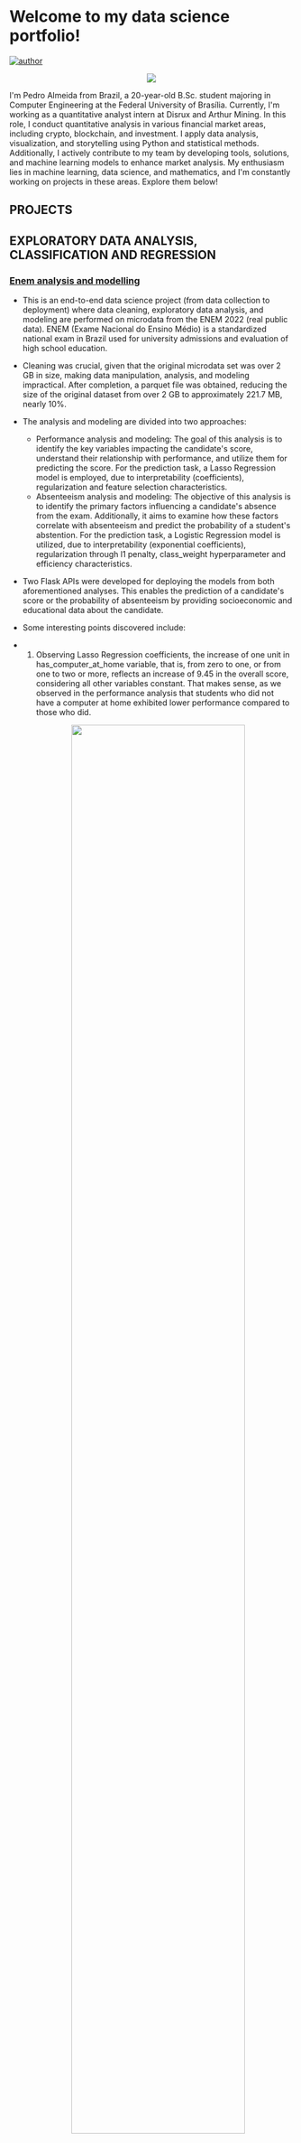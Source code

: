 # Welcome to my data science portfolio!

[![author](https://img.shields.io/badge/author-pedroalmeida-red.svg)](https://www.linkedin.com/in/pedro-henrique-almeida-oliveira-77b44b237/)


<p align="center">
  <img src="images/welcome.jpg"%>
</p>

I'm Pedro Almeida from Brazil, a 20-year-old B.Sc. student majoring in Computer Engineering at the Federal University of Brasília. Currently, I'm working as a quantitative analyst intern at Disrux and Arthur Mining. In this role, I conduct quantitative analysis in various financial market areas, including crypto, blockchain, and investment. I apply data analysis, visualization, and storytelling using Python and statistical methods. Additionally, I actively contribute to my team by developing tools, solutions, and machine learning models to enhance market analysis. My enthusiasm lies in machine learning, data science, and mathematics, and I'm constantly working on projects in these areas. Explore them below!

## PROJECTS
 
 
## EXPLORATORY DATA ANALYSIS, CLASSIFICATION AND REGRESSION

### [**Enem analysis and modelling**](https://github.com/allmeidaapedro/Enem-Analysis)
- This is an end-to-end data science project (from data collection to deployment) where data cleaning, exploratory data analysis, and modeling are performed on microdata from the ENEM 2022 (real public data). ENEM (Exame Nacional do Ensino Médio) is a standardized national exam in Brazil used for university admissions and evaluation of high school education.
- Cleaning was crucial, given that the original microdata set was over 2 GB in size, making data manipulation, analysis, and modeling impractical. After completion, a parquet file was obtained, reducing the size of the original dataset from over 2 GB to approximately 221.7 MB, nearly 10%.
- The analysis and modeling are divided into two approaches:
  - Performance analysis and modeling: The goal of this analysis is to identify the key variables impacting the candidate's score, understand their relationship with performance, and utilize them for predicting the score. For the prediction task, a Lasso Regression model is employed, due to interpretability (coefficients), regularization and feature selection characteristics.
  - Absenteeism analysis and modeling: The objective of this analysis is to identify the primary factors influencing a candidate's absence from the exam. Additionally, it aims to examine how these factors correlate with absenteeism and predict the probability of a student's abstention. For the prediction task, a Logistic Regression model is utilized, due to interpretability (exponential coefficients), regularization through l1 penalty, class_weight hyperparameter and efficiency characteristics.
- Two Flask APIs were developed for deploying the models from both aforementioned analyses. This enables the prediction of a candidate's score or the probability of absenteeism by providing socioeconomic and educational data about the candidate.

- Some interesting points discovered include:
- 1. Observing Lasso Regression coefficients, the increase of one unit in has_computer_at_home variable, that is, from zero to one, or from one to two or more, reflects an increase of 9.45 in the overall score, considering all other variables constant. That makes sense, as we observed in the performance analysis that students who did not have a computer at home exhibited lower performance compared to those who did.
  <p align="center">
  <img width="80%" height="80%" src="images/nota_pc_net.png">
  </p>

- 2. Observing Logistic Regression coefficients exponentials (representing the odds-ratio), for each increase of one unit in age group (i.e., from adolescent to young adult, adult to middle-aged to elderly, for example), the odds of abstention increase by 35%, considering all other variables constant. That makes sense, as we observed in the absence analysis that the abstention rate among adult, middle-aged, and elderly candidates was higher than that of adolescent and young adult candidates.

  <p align="center">
  <img width="80%" height="80%" src="images/comparecimento_faixa_etaria.png">
  </p>

- Some results obtained and model validation;

<p align="center">
  <img width="65%" height="30%" src="images/actual_predicted.png">
</p>

<p align="center">
  <img width="80%" height="80%" src="images/faixas_score_ausentes.png">
</p>

- Deployment;

<p align="center">
  <img width="70%" height="70%" src="images/desempenho_predicao.png">
</p>

<p align="center">
  <img width="70%" height="70%" src="images/predicao_abstencao.png">
</p>



## CLASSIFICATION


### [**German Bank's Credit Scoring**](https://github.com/allmeidaapedro/Credit-Scoring-German-Bank)
- This is an end-to-end machine learning project (from data collection to deploy) that uses Random Forest to assign credit scores to potential customers of a German bank.
- By doing so, it can make informed decisions, protecting Return on Investment (ROI) while minimizing credit risk.
- I estimated financial results calculating ROI using the expected revenue from non-defaulters' loans, the expected loss from defaulters' loans, and the total credit amount lent before the solution and after changing the bank's credit policy from my credit scoring model. Finally, after extending credit only to customers with a credit score of 600 or higher, the ROI increased from 9.55% to 42.64%.
- [Click here to check out the entire project](https://github.com/allmeidaapedro/Credit-Scoring-German-Bank)

- Some results obtained and model validation.
<p align="center">
  <img width="65%" height="30%" src="images/probability_distributions_by_default.png">
</p>

- Deployment.
<p align="center">
  <img width="70%" height="70%" src="images/predict_page_webapp.jpeg">
</p>


### [**Credit Card Churn Prediction**](https://github.com/allmeidaapedro/Churn-Prediction-Credit-Card)
- This is an end-to-end machine learning project (from data collection to deploy) that utilizes XGBoost to predict customer's probability of churning in a bank's credit card service.
- Identifying likely churners helps plan strategies for retention, maintaining healthy revenue. Acquiring a new customer is costlier than keeping one. 
-  The main objectives were: Identify the factors associated with customer churn; construct a model capable of predicting as many potential churners as possible; offer action plans for the bank to reduce credit card customer churn.
- It was possible to achieve an estimated gain of $198,098.82 by calculating the difference between the true positive gain, the cost of retaining false positives and the cost of false negatives churning.
- [Click here to check out the entire project](https://github.com/allmeidaapedro/Churn-Prediction-Credit-Card)

- Some analysis made;
<p align="center">
  <img width="80%" height="80%" src="images/numeric_distributions_by_churn.png">
</p>
 
- Deployment;
<p align="center">
  <img width="20%" height="20%" src="images/output_example.jpeg">
</p>


## REGRESSION / TIME SERIES FORECASTING

### [**Store Item Demand Forecasting**](https://github.com/allmeidaapedro/Store-Item-Demand-Forecasting)
- In this project, I performed time series forecasting using LightGBM to predict sales for 50 items across 10 different stores in a 3-month period.
- By doing this, the company will be able to strategically manage inventory and allocate resources effectively, maximizing overall revenue and profit. 
- The financial result per store, per store and item and for the total company is present inside the project.
- [Click here to check out the entire project](https://github.com/allmeidaapedro/Store-Item-Demand-Forecasting)

- Some analysis made;
<p align="center">
  <img width="50%" height="50%" src="images/time_series_decomposition.png">
</p>

- Model results;
<p align="center">
  <img width="80%" height="80%" src="images/actual_pred_graph_lgb.png">
</p>


## CLUSTERING

### [**Retail Store's Customer Segmentation and Fidelity Program**](https://github.com/allmeidaapedro/Customer-Segmentation-Retail)
- In this project, I performed an unsupervised learning clustering task using K-Means on unlabeled training data to segment and profile customers for a retail store.
- After segmenting the clients, a loyalty program called "Prosperous" was developed based on the profile of our best customers, the Prosperous ones. 
- The loyalty program has the potential to increase the total store revenue by 9%, amounting to $125,228.55. Therefore, the project is worthwhile.
- [Click here to check out the entire project](https://github.com/allmeidaapedro/Customer-Segmentation-Retail)

- Clustering;
<p align="center">
  <img width="65%" height="65%" src="images/sihouette_plot_kmeans.png">
</p>

- Model results;
<p align="center">
  <img width="80%" height="100%" src="images/scatterplot_clusters.png">
</p>


## EXPLORATORY DATA ANALYSIS

### [**Olist Store**](https://github.com/allmeidaapedro/Olist-Analysis)
- In this project, I performed an exploratory data analysis of a Brazilian e-commerce company, Olist. Some business questions were formulated and answered through techniques involving data collection, cleaning, exploration, and visualization.
- [Click here to check out the entire project](https://github.com/allmeidaapedro/Olist-Analysis)
- Some interesting business questions that have been answered include:
- 1. The sales grew over the two years, reaching their peak in November 2017, likely due to Black Friday. Furthermore, it is noticeable that after this peak in 2017, sales tend to maintain at a high number compared to previous years.

<p align="center">
  <img width="65%" height="65%" src="images/vendas_mensal.png">
</p>

- 2. The states in the South and Southeast regions concentrate the highest numbers of orders, customers, and sellers. Particularly, the state of São Paulo and its capital exhibit values higher than all others. Meanwhile, states in the North and Northeast regions show the lowest indicators.

<p align="center">
  <img width="65%" height="65%" src="images/pedidos_por_cidade.png">
</p>


## IN DEVELOPMENT 
- I am currently studying and working on credit field projects.

## CONTACT ME
* [LinkedIn](https://www.linkedin.com/in/pedro-henrique-almeida-oliveira-77b44b237/)  
* [GitHub](https://github.com/allmeidaapedro)
* [E-mail](pedrooalmeida.net@gmail.com)









